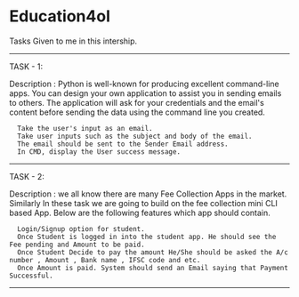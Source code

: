# Education4ol
Tasks Given to me in this intership.

-----------------------------------------------------------------------------------------------------------
TASK - 1:

Description : Python is well-known for producing excellent command-line apps. You can design your own application to assist you in sending emails to others. The application will ask for your credentials and the email's content before sending the data using the command line you created.

      Take the user's input as an email.
      Take user inputs such as the subject and body of the email.
      The email should be sent to the Sender Email address.
      In CMD, display the User success message.
      
-----------------------------------------------------------------------------------------------------------
TASK - 2:

Description : we all know there are many Fee Collection Apps in the market. Similarly In these task we are going to build on the fee collection mini CLI based App. Below are the following features which app should contain.

      Login/Signup option for student.
      Once Student is logged in into the student app. He should see the Fee pending and Amount to be paid.
      Once Student Decide to pay the amount He/She should be asked the A/c number , Amount , Bank name , IFSC code and etc.
      Once Amount is paid. System should send an Email saying that Payment Successful.
      
-----------------------------------------------------------------------------------------------------------
